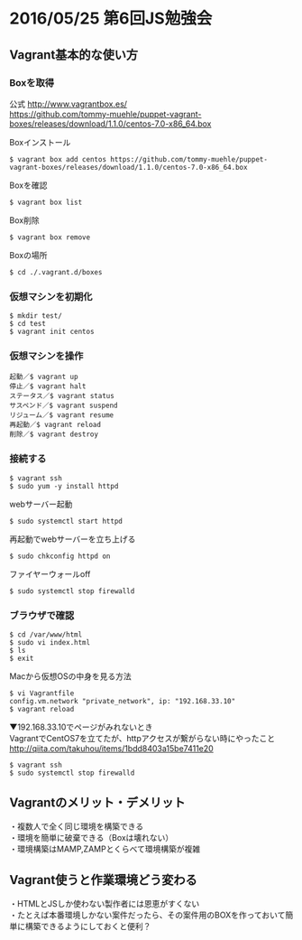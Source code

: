 # 2016/05/25 第6回JS勉強会

## Vagrant基本的な使い方

### Boxを取得
公式
http://www.vagrantbox.es/  
https://github.com/tommy-muehle/puppet-vagrant-boxes/releases/download/1.1.0/centos-7.0-x86_64.box  

Boxインストール  
~~~
$ vagrant box add centos https://github.com/tommy-muehle/puppet-vagrant-boxes/releases/download/1.1.0/centos-7.0-x86_64.box  
~~~

Boxを確認  
~~~
$ vagrant box list  
~~~

Box削除  
~~~
$ vagrant box remove  
~~~

Boxの場所  
~~~
$ cd ./.vagrant.d/boxes  
~~~

### 仮想マシンを初期化
~~~
$ mkdir test/
$ cd test
$ vagrant init centos
~~~

### 仮想マシンを操作
~~~
起動／$ vagrant up
停止／$ vagrant halt
ステータス／$ vagrant status
サスペンド／$ vagrant suspend
リジューム／$ vagrant resume
再起動／$ vagrant reload
削除／$ vagrant destroy
~~~

### 接続する
~~~
$ vagrant ssh
$ sudo yum -y install httpd
~~~

webサーバー起動
~~~
$ sudo systemctl start httpd
~~~

再起動でwebサーバーを立ち上げる
~~~
$ sudo chkconfig httpd on
~~~

ファイヤーウォールoff
~~~
$ sudo systemctl stop firewalld
~~~

### ブラウザで確認
~~~
$ cd /var/www/html
$ sudo vi index.html
$ ls
$ exit
~~~

Macから仮想OSの中身を見る方法
~~~
$ vi Vagrantfile
config.vm.network "private_network", ip: "192.168.33.10"
$ vagrant reload
~~~

▼192.168.33.10でページがみれないとき  
VagrantでCentOS7を立てたが、httpアクセスが繋がらない時にやったこと  
http://qiita.com/takuhou/items/1bdd8403a15be7411e20
~~~
$ vagrant ssh
$ sudo systemctl stop firewalld
~~~

## Vagrantのメリット・デメリット
・複数人で全く同じ環境を構築できる  
・環境を簡単に破棄できる（Boxは壊れない）  
・環境構築はMAMP,ZAMPとくらべて環境構築が複雑  


## Vagrant使うと作業環境どう変わる
・HTMLとJSしか使わない製作者には恩恵がすくない  
・たとえば本番環境しかない案件だったら、その案件用のBOXを作っておいて簡単に構築できるようにしておくと便利？

